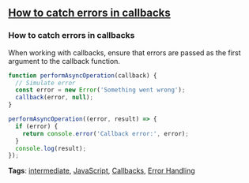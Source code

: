 ## [How to catch errors in callbacks](#how-to-catch-errors-in-callbacks)

### How to catch errors in callbacks

When working with callbacks, ensure that errors are passed as the first argument to the callback function.

```javascript
function performAsyncOperation(callback) {
  // Simulate error
  const error = new Error('Something went wrong');
  callback(error, null);
}

performAsyncOperation((error, result) => {
  if (error) {
    return console.error('Callback error:', error);
  }
  console.log(result);
});
```

**Tags**: [intermediate](./level/intermediate), [JavaScript](./theme/javascript), [Callbacks](./theme/callbacks), [Error Handling](./theme/error_handling)


